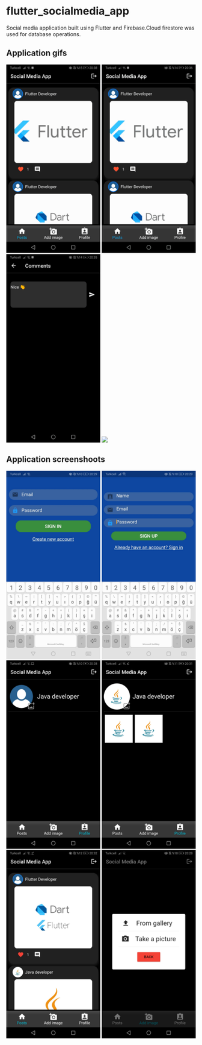 # flutter_socialmedia_app
Social media application built using Flutter and Firebase.Cloud firestore was used for database operations.

## Application gifs
<img src="assets/gifs/app.gif" width="250"> <img src="assets/gifs/app2.gif" width="250"> 
<img src="assets/gifs/comment.gif" width="250"> <img src="assets/gifs/main_pagee.gif" width="200">

## Application screenshoots
<img src="assets/images/sign_in_page.jpg" width="250">  <img src="assets/images/sign_up_page.jpg" width="250">
<img src="assets/images/profile_page1.jpg" width="250">  <img src="assets/images/profile_page2.jpg" width="250">
<img src="assets/images/main_page2.jpg" width="250">  <img src="assets/images/add_image_page.jpg" width="250">
